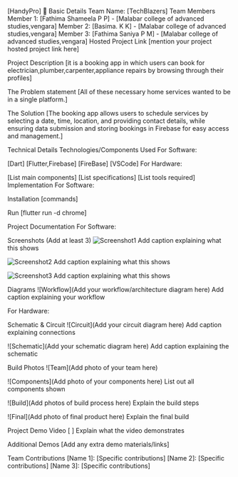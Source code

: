 [HandyPro] 🎯
Basic Details
Team Name: [TechBlazers]
Team Members
Member 1: [Fathima Shameela P P] - [Malabar college of advanced studies,vengara]
Member 2: [Basima. K K] - [Malabar college of advanced studies,vengara]
Member 3: [Fathima Saniya P M] - [Malabar college of advanced studies,vengara]
Hosted Project Link
[mention your project hosted project link here]

Project Description
[it is a booking app in which users can book for electrician,plumber,carpenter,appliance repairs by browsing through their profiles]

The Problem statement
[All of these necessary home services wanted to be in a single platform.]

The Solution
[The booking app allows users to schedule services by selecting a date, time, location, and providing contact details, while ensuring data submission and storing bookings in Firebase for easy access and management.]

Technical Details
Technologies/Components Used
For Software:

[Dart]
[Flutter,Firebase]
[FireBase]
[VSCode]
For Hardware:

[List main components]
[List specifications]
[List tools required]
Implementation
For Software:

Installation
[commands]

Run
[flutter run -d chrome]

Project Documentation
For Software:

Screenshots (Add at least 3)
![Screenshot1](![homepage](https://github.com/user-attachments/assets/7fe114c2-9f6b-4fc9-8b1d-a26b4fddbcf4)
) Add caption explaining what this shows

![Screenshot2](![register](https://github.com/user-attachments/assets/b1602bc3-def2-431f-ac11-58d3b309a0db)
) Add caption explaining what this shows

![Screenshot3](![services](https://github.com/user-attachments/assets/66247b32-f6af-43c3-b609-ae50435e5e27)
) Add caption explaining what this shows

Diagrams
![Workflow](Add your workflow/architecture diagram here) Add caption explaining your workflow

For Hardware:

Schematic & Circuit
![Circuit](Add your circuit diagram here) Add caption explaining connections

![Schematic](Add your schematic diagram here) Add caption explaining the schematic

Build Photos
![Team](Add photo of your team here)

![Components](Add photo of your components here) List out all components shown

![Build](Add photos of build process here) Explain the build steps

![Final](Add photo of final product here) Explain the final build

Project Demo
Video
[      ] Explain what the video demonstrates

Additional Demos
[Add any extra demo materials/links]

Team Contributions
[Name 1]: [Specific contributions]
[Name 2]: [Specific contributions]
[Name 3]: [Specific contributions]

